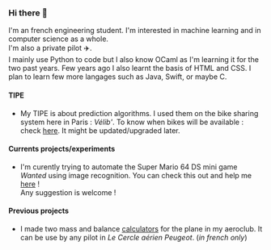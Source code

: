 ### Hi there 👋

I'm an french engineering student. I'm interested in machine learning and in computer science as a whole.  
I'm also a private pilot ✈️.  
I mainly use Python to code but I also know OCaml as I'm learning it for the two past years. Few years ago I also learnt the basis of HTML and CSS. I plan to learn few more langages such as Java, Swift, or maybe C.

#### TIPE
- My TIPE is about prediction algorithms. I used them on the bike sharing system here in Paris : _Vélib'_. To know when bikes will be available : check <a href="https://github.com/Tamiir/TIPE">here</a>.
It might be updated/upgraded later.

#### Currents projects/experiments
- I'm curently trying to automate the Super Mario 64 DS mini game _Wanted_ using image recognition. You can check this out and help me <a href="https://github.com/Tamiir/AutoWantedMiniGame">here</a> !  
Any suggestion is welcome !

#### Previous projects  
- I made two mass and balance <a href="https://github.com/Tamiir/Masse-Centrage">calculators</a> for the plane in my aeroclub. It can be use by any pilot in _Le Cercle aérien Peugeot_. (_in french only_)

<!--
**Tamiir/Tamiir** is a ✨ _special_ ✨ repository because its `README.md` (this file) appears on your GitHub profile.

Here are some ideas to get you started:

- 🔭 I’m currently working on ...
- 🌱 I’m currently learning ...
- 👯 I’m looking to collaborate on ...
- 🤔 I’m looking for help with ...
- 💬 Ask me about ...
- 📫 How to reach me: ...
- 😄 Pronouns: ...
- ⚡ Fun fact: ...
-->
